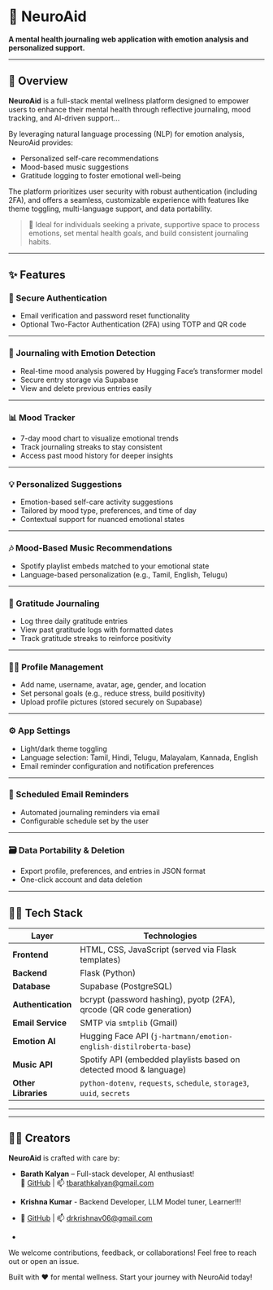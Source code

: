 # 🧠 **NeuroAid**

**A mental health journaling web application with emotion analysis and personalized support.**

---

## 🪷 **Overview**

**NeuroAid** is a full-stack mental wellness platform designed to empower users to enhance their mental health through reflective journaling, mood tracking, and AI-driven support...

By leveraging natural language processing (NLP) for emotion analysis, NeuroAid provides:
- Personalized self-care recommendations  
- Mood-based music suggestions  
- Gratitude logging to foster emotional well-being  

The platform prioritizes user security with robust authentication (including 2FA), and offers a seamless, customizable experience with features like theme toggling, multi-language support, and data portability.

> 🧘 Ideal for individuals seeking a private, supportive space to process emotions, set mental health goals, and build consistent journaling habits.

---

## ✨ **Features**

### 🔐 Secure Authentication
- Email verification and password reset functionality  
- Optional Two-Factor Authentication (2FA) using TOTP and QR code

---

### 📔 Journaling with Emotion Detection
- Real-time mood analysis powered by Hugging Face’s transformer model  
- Secure entry storage via Supabase  
- View and delete previous entries easily

---

### 📊 Mood Tracker
- 7-day mood chart to visualize emotional trends  
- Track journaling streaks to stay consistent  
- Access past mood history for deeper insights

---

### 💡 Personalized Suggestions
- Emotion-based self-care activity suggestions  
- Tailored by mood type, preferences, and time of day  
- Contextual support for nuanced emotional states

---

### 🎶 Mood-Based Music Recommendations
- Spotify playlist embeds matched to your emotional state  
- Language-based personalization (e.g., Tamil, English, Telugu)

---

### 🙏 Gratitude Journaling
- Log three daily gratitude entries  
- View past gratitude logs with formatted dates  
- Track gratitude streaks to reinforce positivity

---

### 🧑‍💻 Profile Management
- Add name, username, avatar, age, gender, and location  
- Set personal goals (e.g., reduce stress, build positivity)  
- Upload profile pictures (stored securely on Supabase)

---

### ⚙️ App Settings
- Light/dark theme toggling  
- Language selection: Tamil, Hindi, Telugu, Malayalam, Kannada, English  
- Email reminder configuration and notification preferences

---

### 📨 Scheduled Email Reminders
- Automated journaling reminders via email  
- Configurable schedule set by the user

---

### 🗃️ Data Portability & Deletion
- Export profile, preferences, and entries in JSON format  
- One-click account and data deletion

---

## 🧑‍💻 **Tech Stack**

| Layer              | Technologies                                                                 |
|--------------------|------------------------------------------------------------------------------|
| **Frontend**       | HTML, CSS, JavaScript (served via Flask templates)                           |
| **Backend**        | Flask (Python)                                                               |
| **Database**       | Supabase (PostgreSQL)                                                        |
| **Authentication** | bcrypt (password hashing), pyotp (2FA), qrcode (QR code generation)          |
| **Email Service**  | SMTP via `smtplib` (Gmail)                                                   |
| **Emotion AI**     | Hugging Face API (`j-hartmann/emotion-english-distilroberta-base`)           |
| **Music API**      | Spotify API (embedded playlists based on detected mood & language)           |
| **Other Libraries**| `python-dotenv`, `requests`, `schedule`, `storage3`, `uuid`, `secrets`       |

---

---

## 👨‍💻 Creators

**NeuroAid** is crafted with care by:

- **Barath Kalyan** – Full-stack developer, AI enthusiast!  
  🔗 [GitHub](https://github.com/Barathkalyan) | 📫 tbarathkalyan@gmail.com

- **Krishna Kumar** - Backend Developer, LLM Model tuner, Learner!!!
-  🔗 [GitHub](https://github.com/V-Krishnakumar) | 📫 drkrishnav06@gmail.com
- 

We welcome contributions, feedback, or collaborations! Feel free to reach out or open an issue.





Built with ❤️ for mental wellness. Start your journey with NeuroAid today!
